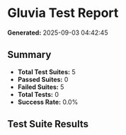 # Gluvia Test Report

**Generated:** 2025-09-03 04:42:45

## Summary

- **Total Test Suites:** 5
- **Passed Suites:** 0
- **Failed Suites:** 5
- **Total Tests:** 0
- **Success Rate:** 0.0%

## Test Suite Results

